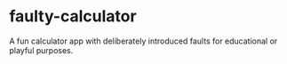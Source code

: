 # faulty-calculator
A fun calculator app with deliberately introduced faults for educational or playful purposes.
